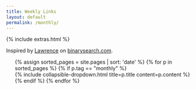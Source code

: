 ```yaml
---
title: Weekly Links
layout: default
permalink: /monthly/
---
```


{% include extras.html %}

Inspired by [Lawrence](https://www.wawrencelu.com/) on [binarysearch.com](https://www.binarysearch.com).

<!-- sorting dates is bad so do this for now -->

<ol>
{% assign sorted_pages = site.pages | sort: 'date' %}
  {% for p in sorted_pages %}
    {% if p.tag == "monthly" %}
      <div>{% include collapsible-dropdown.html title=p.title content=p.content %}</div>
    {% endif %}
  {% endfor %}
</ol>
